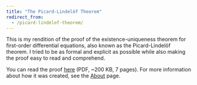 ```yaml
---
title: "The Picard-Lindelöf Theorem"
redirect_from:
  - /picard-lindelof-theorem/
---
```


This is my rendition of the proof of the existence-uniqueness theorem
for first-order differential equations, also known as the
Picard-Lindelöf theorem. I tried to be as formal and explicit as
possible while also making the proof easy to read and comprehend.

You can read the proof [here][] (PDF, ~200 KB, 7 pages). For more
information about how it was created, see the [About] page.

[here]: /assets/PicardLindelofTheorem.pdf
[about]: /about/site/
